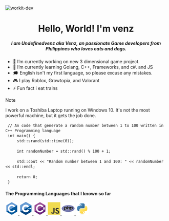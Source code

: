 <p align="left"> <img src="https://komarev.com/ghpvc/?username=workit-dev&label=Profile%20views&color=0e75b6&style=flat" alt="workit-dev" /> </p>
<h1 align="center">Hello, World! I'm venz</h1>
<h5 align="center">I am Undefinedvenz aka Venz, an passionate Game developers from Philippines who loves cats and dogs.</h5>

   - 🔭 I’m currently working on new 3 dimensional game project.
   - 🌱 I’m currently learning Golang, C++, Frameworks, and c#. and JS
   - 🗯️ English isn't my first language, so please excuse any mistakes.
   - 🎮 I play Roblox, Growtopia, and Valorant
   - ⚡ Fun fact i eat trains
> [!NOTE]
> I work on a Toshiba Laptop running on Windows 10. It's not the most powerful machine, but it gets the job done.

     // An code that generate a random number between 1 to 100 written in C++ Programming language
     int main() {
         std::srand(std::time(0));

         int randomNumber = std::rand() % 100 + 1;

         std::cout << "Random number between 1 and 100: " << randomNumber << std::endl;

         return 0;
     }


<h4 align="left">The Programming Languages that I known so far</h4>
<p align="left"> <a href="https://www.cprogramming.com/" target="_blank" rel="noreferrer"> <img src="https://raw.githubusercontent.com/devicons/devicon/master/icons/c/c-original.svg" alt="c" width="40" height="40"/> </a> <a href="https://www.w3schools.com/cpp/" target="_blank" rel="noreferrer"> <img src="https://raw.githubusercontent.com/devicons/devicon/master/icons/cplusplus/cplusplus-original.svg" alt="cplusplus" width="40" height="40"/> </a> <a href="https://www.w3schools.com/cs/" target="_blank" rel="noreferrer"> <img src="https://raw.githubusercontent.com/devicons/devicon/master/icons/csharp/csharp-original.svg" alt="csharp" width="40" height="40"/> </a> <a href="https://developer.mozilla.org/en-US/docs/Web/JavaScript" target="_blank" rel="noreferrer"> <img src="https://raw.githubusercontent.com/devicons/devicon/master/icons/javascript/javascript-original.svg" alt="javascript" width="40" height="40"/> </a> <a href="https://www.php.net" target="_blank" rel="noreferrer"> <img src="https://raw.githubusercontent.com/devicons/devicon/master/icons/php/php-original.svg" alt="php" width="40" height="40"/> </a> <a href="https://www.python.org" target="_blank" rel="noreferrer"> <img src="https://raw.githubusercontent.com/devicons/devicon/master/icons/python/python-original.svg" alt="python" width="40" height="40"/> </a> </p>
